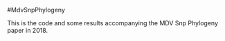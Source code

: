 #MdvSnpPhylogeny

This is the code and some results accompanying the MDV Snp Phylogeny paper in 2018.